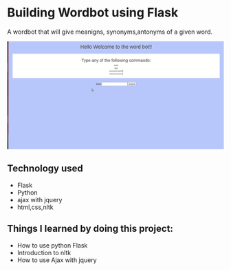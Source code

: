 # Building Wordbot using Flask
A wordbot that will give meanigns, synonyms,antonyms of a given word.


![](wordbot_Demo.gif)


## Technology used
* Flask
* Python
* ajax with jquery
* html,css,nltk 
## Things I learned by doing this project:
* How to use python Flask
* Introduction to nltk
* How to use Ajax with jquery
